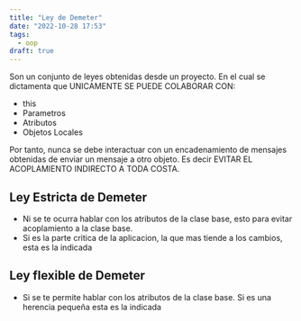 ```yaml
---
title: "Ley de Demeter"
date: "2022-10-28 17:53"
tags: 
  - oop
draft: true
---
```

Son un conjunto de leyes obtenidas desde un proyecto. En el cual se dictamenta que UNICAMENTE SE PUEDE COLABORAR CON:
- this
- Parametros
- Atributos
- Objetos Locales

Por tanto, nunca se debe interactuar con un encadenamiento de mensajes obtenidas de enviar un mensaje a otro objeto. Es decir EVITAR EL ACOPLAMIENTO INDIRECTO A TODA COSTA.

## Ley Estricta de Demeter
- Ni se te ocurra hablar con los atributos de la clase base, esto para evitar acoplamiento a la clase base.
- Si es la parte critica de la aplicacion, la que mas tiende a los cambios, esta es la indicada
## Ley flexible de Demeter
- Si se te permite hablar con los atributos de la clase base. Si es una herencia pequeña esta es la indicada
